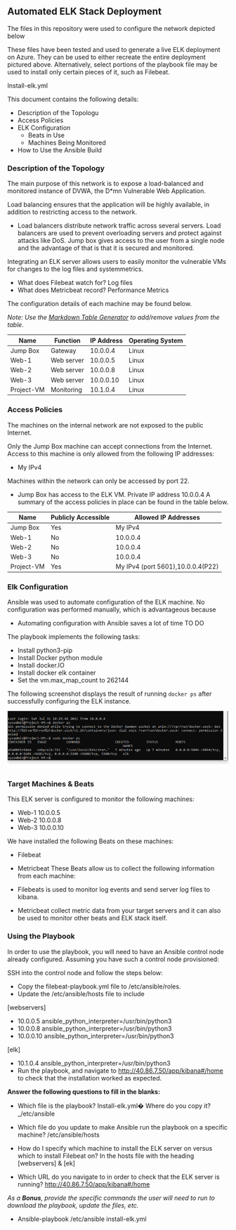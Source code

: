 ## Automated ELK Stack Deployment

The files in this repository were used to configure the network depicted below 



These files have been tested and used to generate a live ELK deployment on Azure. They can be used to either recreate the entire deployment pictured above. Alternatively, select portions of the playbook file may be used to install only certain pieces of it, such as Filebeat.

  Install-elk.yml

This document contains the following details:
- Description of the Topologu
- Access Policies
- ELK Configuration
  - Beats in Use
  - Machines Being Monitored
- How to Use the Ansible Build


### Description of the Topology

The main purpose of this network is to expose a load-balanced and monitored instance of DVWA, the D*mn Vulnerable Web Application.

Load balancing ensures that the application will be highly available, in addition to restricting access to the network.
- Load balancers distribute network traffic across several servers. Load balancers are used to prevent overloading servers and protect against attacks like DoS. Jump box gives access to the user from a single node and the advantage of that is that it is secured and monitored.

Integrating an ELK server allows users to easily monitor the vulnerable VMs for changes to the log files and systemmetrics.
- What does Filebeat watch for? Log files 
- What does Metricbeat record? Performance Metrics

The configuration details of each machine may be found below.

_Note: Use the [Markdown Table
Generator](http://www.tablesgenerator.com/markdown_tables) to add/remove values from the table_.

| Name      | Function  | IP Address | Operating System |
|---------- |---------- |------------|------------------|
| Jump Box  | Gateway   | 10.0.0.4   | Linux            |
| Web-1     | Web server| 10.0.0.5   | Linux            |
| Web-2     | Web server| 10.0.0.8   | Linux            |
| Web-3     | Web server| 10.0.0.10  | Linux            |
| Project-VM| Monitoring| 10.1.0.4   | Linux            |
### Access Policies

The machines on the internal network are not exposed to the public Internet. 

Only the Jump Box machine can accept connections from the Internet. Access to this machine is only allowed from the following IP addresses:

- My IPv4

Machines within the network can only be accessed by port 22.
- Jump Box has access to the ELK VM. Private IP address 10.0.0.4
A summary of the access policies in place can be found in the table below.

| Name       | Publicly Accessible | Allowed IP Addresses               |
|----------  |---------------------|------------------------------------|
| Jump Box   | Yes                 |  My IPv4                           |
| Web-1      | No                  |  10.0.0.4                          |
| Web-2      | No                  |  10.0.0.4                          |
| Web-3      | No                  |  10.0.0.4                          |
| Project-VM | Yes	  |  My IPv4 (port 5601),10.0.0.4(P22) |            |
	


### Elk Configuration

Ansible was used to automate configuration of the ELK machine. No configuration was performed manually, which is advantageous because
- Automating configuration with Ansible saves a lot of time TO DO

The playbook implements the following tasks:
- Install python3-pip
- Install Docker python module
- Install docker.IO
- Install docker elk container
- Set the vm.max_map_count to 262144

The following screenshot displays the result of running `docker ps` after successfully configuring the ELK instance.

![](Diagrams/Diagrams-pentest.yml.txt-01.png)

### Target Machines & Beats
This ELK server is configured to monitor the following machines:

- Web-1 10.0.0.5
- Web-2 10.0.0.8
- Web-3 10.0.0.10

We have installed the following Beats on these machines:
- Filebeat
- Metricbeat
These Beats allow us to collect the following information from each machine:
- Filebeats is used to monitor log events and send server log files to kibana.

- Metricbeat collect metric data from your target servers and it can also be used to monitor other beats and ELK stack itself.


### Using the Playbook
In order to use the playbook, you will need to have an Ansible control node already configured. Assuming you have such a control node provisioned: 

SSH into the control node and follow the steps below:
- Copy the filebeat-playbook.yml file to /etc/ansible/roles.
- Update the /etc/ansible/hosts file to include

[webservers]
- 10.0.0.5 ansible_python_interpreter=/usr/bin/python3
- 10.0.0.8 ansible_python_interpreter=/usr/bin/python3
- 10.0.0.10 ansible_python_interpreter=/usr/bin/python3

[elk]
- 10.1.0.4 ansible_python_interpreter=/usr/bin/python3
- Run the playbook, and navigate to http://40.86.7.50/app/kibana#/home to check that the installation worked as expected.

**Answer the following questions to fill in the blanks:**

 - Which file is the playbook? Install-elk.yml�
   Where do you copy it?_/etc/ansible

 - Which file do you update to make Ansible run the playbook on a specific machine? /etc/ansible/hosts
   
 - How do I specify which machine to install the ELK server on versus which to install Filebeat on?
   In the hosts file with the heading [webservers] & [ek]

 - Which URL do you navigate to in order to check that the ELK server is running?
   http://40.86.7.50/app/kibana#/home 

_As a **Bonus**, provide the specific commands the user will need to run to download the playbook, update the files, etc._

- Ansible-playbook /etc/ansible install-elk.yml
